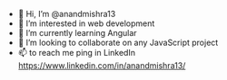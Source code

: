 - 👋 Hi, I’m @anandmishra13
- 👀 I’m interested in web development 
- 🌱 I’m currently learning Angular
- 💞️ I’m looking to collaborate on any JavaScript project
- 📫 to reach me ping in LinkedIn https://www.linkedin.com/in/anandmishra13/

<!---
anandmishra13/anandmishra13 is a ✨ special ✨ repository because its `README.md` (this file) appears on your GitHub profile.
You can click the Preview link to take a look at your changes.
--->
